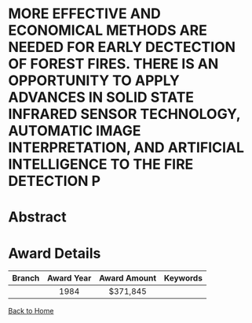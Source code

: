 
MORE EFFECTIVE AND ECONOMICAL METHODS ARE NEEDED FOR EARLY DECTECTION OF FOREST FIRES. THERE IS AN OPPORTUNITY TO APPLY ADVANCES IN SOLID STATE INFRARED SENSOR TECHNOLOGY, AUTOMATIC IMAGE INTERPRETATION, AND ARTIFICIAL INTELLIGENCE TO THE FIRE DETECTION P
===============================================================================================================================================================================================================================================================

# Abstract


  

# Award Details

|Branch|Award Year|Award Amount|Keywords|
| :---: | :---: | :---: | :---: |
||1984|$371,845||
  
  


[Back to Home](https://github.com/chrischow/dod_sbir_awards/Reports/CC/#858)